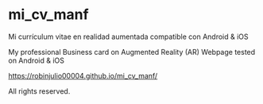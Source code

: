# mi_cv_manf

Mi currículum vitae en realidad aumentada compatible con Android & iOS

My professional Business card on Augmented Reality (AR) Webpage tested on Android & iOS

https://robinjulio00004.github.io/mi_cv_manf/

All rights reserved.

